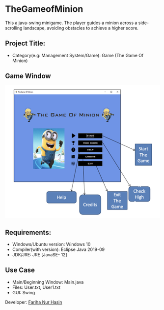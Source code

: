 # TheGameofMinion
This a java-swing minigame. The player guides a minion across a side-scrolling landscape, avoiding obstacles to achieve a higher score. 

## Project Title:
- Category(e.g: Management System/Game): Game (The Game Of Minion) 


## Game Window
![GameWindow](./Code/Img/screen_view.png)


## Requirements:
* Windows/Ubuntu version: Windows 10
* Compiler(with version): Eclipse Java 2019-09
* JDK/JRE: JRE [JavaSE- 12]

## Use Case
- Main/Beginning Window: Main.java
- Files: User.txt, User1.txt
- GUI: Swing

Developer: [Fariha Nur Hasin](mailto:fariha.hasin4424@gmail.com)
